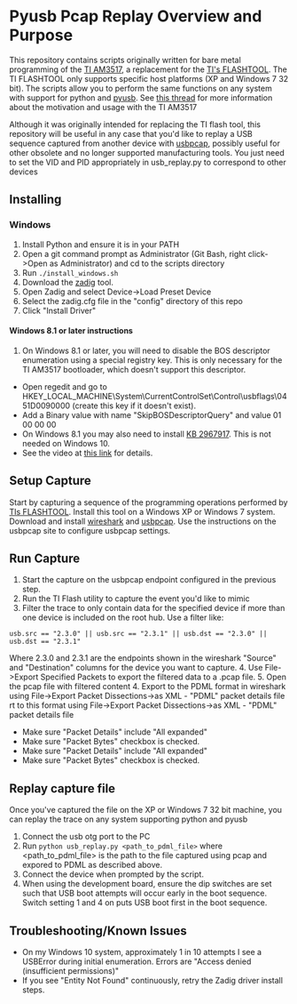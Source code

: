 # Pyusb Pcap Replay Overview and Purpose

This repository contains scripts originally written for bare metal programming of the [TI AM3517](http://www.ti.com/product/AM3517), a replacement for the
[TI's FLASHTOOL](http://www.ti.com/tool/FLASHTOOL).  The TI FLASHTOOL only supports specific host platforms (XP and Windows 7 32 bit).  The
scripts allow you to perform the same functions on any system with support for python and [pyusb](https://walac.github.io/pyusb/).  See [this thread](https://gforge.ti.com/gf/project/flash/forum/?_forum_action=ForumMessageBrowse&thread_id=4357&action=ForumBrowse&forum_id=665) for more information about the motivation and usage with the TI AM3517

Although it was originally intended for replacing the TI flash tool, this repository will be useful in any case that you'd like
to replay a USB sequence captured from another device with [usbpcap](http://desowin.org/usbpcap/tour.html), possibly useful for other
obsolete and no longer supported manufacturing tools.  You just need to set the VID and PID appropriately in usb_replay.py to correspond
to other devices

## Installing

### Windows
1. Install Python and ensure it is in your PATH
2. Open a git command prompt as Administrator (Git Bash, right click->Open as Administrator) and cd to the scripts directory
3. Run ```./install_windows.sh```
4. Download the [zadig](http://zadig.akeo.ie/) tool.
5. Open Zadig and select Device->Load Preset Device
6. Select the zadig.cfg file in the "config" directory of this repo
7. Click "Install Driver"
#### Windows 8.1 or later instructions
1. On Windows 8.1 or later, you will need to disable the BOS descriptor enumeration using a special registry key.  This is only necessary for the TI AM3517 bootloader, which doesn't support this descriptor.
* Open regedit and go to HKEY_LOCAL_MACHINE\System\CurrentControlSet\Control\usbflags\0451D0090000 (create this key if it doesn't exist).
* Add a Binary value with name "SkipBOSDescriptorQuery" and value 01 00 00 00
* On Windows 8.1 you may also need to install [KB 2967917](https://www.microsoft.com/en-us/download/details.aspx?id=43488).
This is not needed on Windows 10.
* See the video at [this link](https://www.youtube.com/watch?v=_Utrb5hNRZk) for details.

## Setup Capture
Start by capturing a sequence of the programming operations performed by [TIs FLASHTOOL](http://www.ti.com/tool/FLASHTOOL).  Install this tool on a Windows XP or Windows 7 system.
Download and install [wireshark](https://www.wireshark.org/) and [usbpcap](http://desowin.org/usbpcap/tour.html).  Use the instructions on the usbpcap site to configure usbpcap settings.

## Run Capture
1.  Start the capture on the usbpcap endpoint configured in the previous step.
2.  Run the TI Flash utility to capture the event you'd like to mimic
3.  Filter the trace to only contain data for the specified device if more than one device is included on the root hub.  Use a filter like:
```
usb.src == "2.3.0" || usb.src == "2.3.1" || usb.dst == "2.3.0" || usb.dst == "2.3.1"
```
Where 2.3.0 and 2.3.1 are the endpoints shown in the wireshark "Source" and "Destination" columns for the device you want to capture.
4.  Use File->Export Specified Packets to export the filtered data to a .pcap file.
5.  Open the pcap file with filtered content
4.  Export to the PDML format in wireshark using File->Export Packet Dissections->as XML - "PDML" packet details file
rt to this format using File->Export Packet Dissections->as XML - "PDML" packet details file
 * Make sure "Packet Details" include "All expanded"
 * Make sure "Packet Bytes" checkbox is checked.
 * Make sure "Packet Details" include "All expanded"
 * Make sure "Packet Bytes" checkbox is checked.

## Replay capture file
Once you've captured the file on the XP or Windows 7 32 bit machine, you can replay the trace on any system supporting python and pyusb
1. Connect the usb otg port to the PC
2. Run ```python usb_replay.py <path_to_pdml_file>``` where <path_to_pdml_file> is the path to the file captured using pcap and expored to PDML as described above.
3. Connect the device when prompted by the script.
4. When using the development board, ensure the dip switches are set such that USB boot attempts will occur early in the boot sequence.  Switch setting 1 and 4 on puts USB boot first in the boot sequence.


## Troubleshooting/Known Issues
* On my Windows 10 system, approximately 1 in 10 attempts I see a USBError during initial enumeration.  Errors are "Access denied (insufficient permissions)"
* If you see "Entity Not Found" continuously, retry the Zadig driver install steps.
